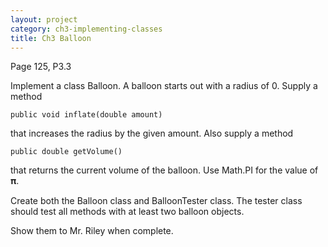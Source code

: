 ```yaml
---
layout: project
category: ch3-implementing-classes
title: Ch3 Balloon
---
```

Page 125, P3.3

Implement a class Balloon. A balloon starts out with a radius of 0. Supply a method
```
public void inflate(double amount)
```
that increases the radius by the given amount. Also supply a method
```
public double getVolume()
```
that returns the current volume of the balloon. Use Math.PI for the value of 𝛑.

Create both the Balloon class and BalloonTester class. The tester class should test all methods with at least two balloon objects.


Show them to Mr. Riley when complete.
